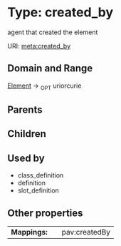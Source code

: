 
# Type: created_by


agent that created the element

URI: [meta:created_by](https://w3id.org/biolink/biolinkml/meta/created_by)


## Domain and Range

[Element](Element.md) ->  <sub>OPT</sub> uriorcurie

## Parents


## Children


## Used by

 * class_definition
 * definition
 * slot_definition

## Other properties

|  |  |  |
| --- | --- | --- |
| **Mappings:** | | pav:createdBy |

